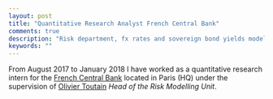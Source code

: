 ```yaml
---
layout: post
title: "Quantitative Research Analyst French Central Bank"
comments: true
description: "Risk department, fx rates and sovereign bond yields modeling. "
keywords: ""
---
```

From August 2017 to January 2018 I have worked as a quantitative research intern for the [French Central Bank](https://www.banque-france.fr/en) located in Paris (HQ) under the supervision of [Olivier Toutain](https://www.linkedin.com/in/olivier-toutain-b623108/?originalSubdomain=fr) *Head of the Risk Modelling Unit*.
